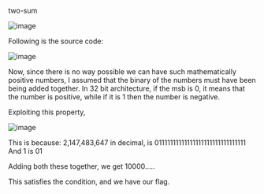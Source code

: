 two-sum

![image](https://github.com/itstanayhere/phase2_2/assets/147296398/686c5aca-e4ac-42fa-8ed6-5ef83e5a6072)

Following is the source code:

![image](https://github.com/itstanayhere/phase2_2/assets/147296398/8f3187e5-58b1-4cdc-9534-e432cb38953f)

Now, since there is no way possible we can have such mathematically positive numbers, I assumed that the binary of the numbers must have been being added together. In 32 bit architecture, if the msb is 0, it means that the number is positive, while if it is 1 then the number is negative.

Exploiting this property,

![image](https://github.com/itstanayhere/phase2_2/assets/147296398/be4570f2-1b60-41ea-91cf-9a1803ab3d72)

This is because:
2,147,483,647 in decimal, is 01111111111111111111111111111111
And 1 is 01

Adding both these together, we get 10000…..

This satisfies the condition, and we have our flag.
